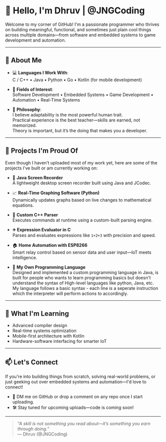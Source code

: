 # 👋 Hello, I'm Dhruv | @JNGCoding

Welcome to my corner of GitHub! I'm a passionate programmer who thrives on building meaningful, functional, and sometimes just plain cool things across multiple domains—from software and embedded systems to game development and automation.

---

## 🚀 About Me

- 💻 **Languages I Work With**:  
  C / C++ • Java • Python • Go • Kotlin (for mobile development)

- 🧠 **Fields of Interest**:  
  Software Development • Embedded Systems • Game Development • Automation • Real-Time Systems

- 🔧 **Philosophy**:  
  I believe adaptability is the most powerful human trait.  
  Practical experience is the best teacher—skills are earned, not memorized.  
  Theory is important, but it’s the doing that makes you a developer.

---

## 🧪 Projects I'm Proud Of

Even though I haven’t uploaded most of my work yet, here are some of the projects I’ve built or am currently working on:

- 🎥 **Java Screen Recorder**  
  A lightweight desktop screen recorder built using Java and JCodec.

- 📈 **Real-Time Graphing Software (Python)**  
  Dynamically updates graphs based on live changes to mathematical equations.

- 🧩 **Custom C++ Parser**  
  Executes commands at runtime using a custom-built parsing engine.

- ➕ **Expression Evaluator in C**  
  Parses and evaluates expressions like `1+2+3` with precision and speed.

- 🏠 **Home Automation with ESP8266**  
  Smart relay control based on sensor data and user input—IoT meets intelligence.

- 🧠 **My Own Programming Language**  
  Designed and implemented a custom programming language in Java, is built for people who wants to learn programming basics but doesn't understand the syntax of High-level languages like python, Java, etc.
  My language follows a basic syntax - each line is a seperate instruction which the interpreter will perform actions to accordingly.

---

## 🌱 What I'm Learning

- Advanced compiler design  
- Real-time systems optimization  
- Mobile-first architecture with Kotlin  
- Hardware-software interfacing for smarter IoT

---

## 📫 Let's Connect

If you're into building things from scratch, solving real-world problems, or just geeking out over embedded systems and automation—I'd love to connect!

- 💬 DM me on GitHub or drop a comment on any repo once I start uploading.
- 🛠️ Stay tuned for upcoming uploads—code is coming soon!

---

> _“A skill is not something you read about—it’s something you earn through doing.”_  
> — Dhruv (@JNGCoding)
